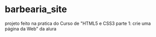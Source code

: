 # barbearia_site
projeto feito na pratica do Curso de "HTML5 e CSS3 parte 1: crie uma página da Web" da alura